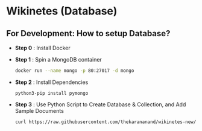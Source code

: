 # Wikinetes (Database)



## For Development: How to setup Database?

- **Step 0** : Install Docker

- **Step 1** : Spin a MongoDB container 

    ```bash
    docker run --name mongo -p 80:27017 -d mongo
    ```

- **Step 2** : Install Dependencies 
    ```
    python3-pip install pymongo
    ```

- **Step 3** : Use Python Script to Create Database & Collection, and Add Sample Documents

    ```bash
    curl https://raw.githubusercontent.com/thekarananand/wikinetes-new/main/database/setup-database.py | python3 -
    ```


